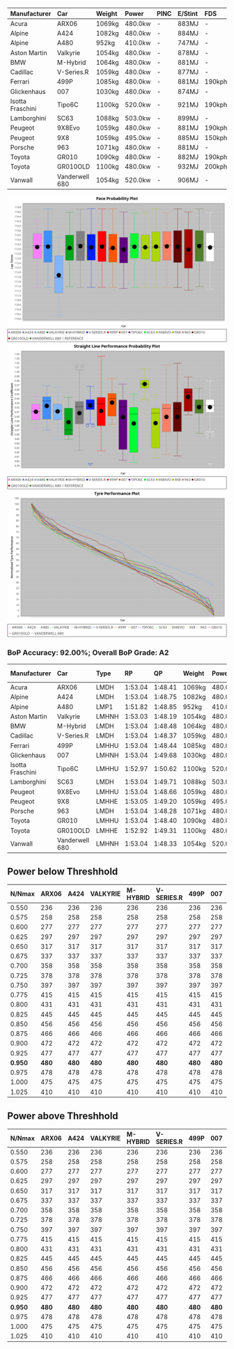 | Manufacturer     | Car            | Weight | Power   | PINC    | E/Stint | FDS     |
|:-|:-|:-|:-|:-|:-|:-|
| Acura            | ARX06          | 1069kg | 480.0kw |    -    | 883MJ   |    -    |
| Alpine           | A424           | 1082kg | 480.0kw |    -    | 884MJ   |    -    |
| Alpine           | A480           | 952kg  | 410.0kw |    -    | 747MJ   |    -    |
| Aston Martin     | Valkyrie       | 1054kg | 480.0kw |    -    | 878MJ   |    -    |
| BMW              | M-Hybrid       | 1064kg | 480.0kw |    -    | 881MJ   |    -    |
| Cadillac         | V-Series.R     | 1059kg | 480.0kw |    -    | 877MJ   |    -    |
| Ferrari          | 499P           | 1085kg | 480.0kw |    -    | 881MJ   | 190kph  |
| Glickenhaus      | 007            | 1030kg | 480.0kw |    -    | 874MJ   |    -    |
| Isotta Fraschini | Tipo6C         | 1100kg | 520.0kw |    -    | 921MJ   | 190kph  |
| Lamborghini      | SC63           | 1088kg | 503.0kw |    -    | 899MJ   |    -    |
| Peugeot          | 9X8Evo         | 1059kg | 480.0kw |    -    | 881MJ   | 190kph  |
| Peugeot          | 9X8            | 1059kg | 495.0kw |    -    | 885MJ   | 150kph  |
| Porsche          | 963            | 1071kg | 480.0kw |    -    | 881MJ   |    -    |
| Toyota           | GR010          | 1090kg | 480.0kw |    -    | 882MJ   | 190kph  |
| Toyota           | GR010OLD       | 1100kg | 480.0kw |    -    | 932MJ   | 200kph  |
| Vanwall          | Vanderwell 680 | 1054kg | 520.0kw |    -    | 906MJ   |    -    |

![PACECHART](./IMG/AUTO.png)
![STRAIGHTLINEPERFORMANCECHART](./IMG/AUTO_sp.png)
![TYREPERFORMANCECHART](./IMG/AUTO_tw.png)

### BoP Accuracy: 92.00%; Overall BoP Grade: A2
| Manufacturer     | Car            | Type  | RP      | QP      | Weight | Power¹  | Threshhold | PINC    | Power²   | E/Stint | AVG Vmax  | FDS     | RDLC | L/Stint | BOP-Grade | Model Accuracy | Model Points | Match%  | SimDiff |
|:-|:-|:-|:-|:-|:-|:-|:-|:-|:-|:-|:-|:-|:-|:-|:-|:-|:-|:-|:-|
| Acura            | ARX06          | LMDH  | 1:53.04 | 1:48.41 | 1069kg | 480.0kw | 0.0kph     |    -    | 480.00kw |  883MJ  | 273.45kph |    -    | 1.00 | 33      | +B1       | 100.00%        | 996          | 89.77%  | #       |
| Alpine           | A424           | LMDH  | 1:53.04 | 1:48.75 | 1082kg | 480.0kw | 0.0kph     |    -    | 480.00kw |  884MJ  | 276.08kph |    -    | 0.98 | 33      | +A2       | 97.47%         | 1810         | 91.77%  | #       |
| Alpine           | A480           | LMP1  | 1:51.82 | 1:48.85 |  952kg | 410.0kw | 0.0kph     |    -    | 410.00kw |  747MJ  | 273.16kph |    -    | 0.98 | 31      | -E2       | 92.36%         | 1643         | 50.09%  | #       |
| Aston Martin     | Valkyrie       | LMHNH | 1:53.03 | 1:48.19 | 1054kg | 480.0kw | 0.0kph     |    -    | 480.00kw |  878MJ  | 270.62kph |    -    | 1.02 | 33      | +B1       | 100.00%        | 466          | 85.83%  | #       |
| BMW              | M-Hybrid       | LMDH  | 1:53.04 | 1:48.48 | 1064kg | 480.0kw | 0.0kph     |    -    | 480.00kw |  881MJ  | 273.87kph |    -    | 1.01 | 33      | ~A1       | 100.00%        | 3339         | 100.00% | #       |
| Cadillac         | V-Series.R     | LMDH  | 1:53.04 | 1:48.37 | 1059kg | 480.0kw | 0.0kph     |    -    | 480.00kw |  877MJ  | 274.89kph |    -    | 1.01 | 33      | +A2       | 99.00%         | 6039         | 92.24%  | #       |
| Ferrari          | 499P           | LMHHU | 1:53.04 | 1:48.44 | 1085kg | 480.0kw | 0.0kph     |    -    | 480.00kw |  881MJ  | 273.14kph | 190kph  | 1.02 | 33      | ~A1       | 99.56%         | 7418         | 100.00% | #       |
| Glickenhaus      | 007            | LMHNH | 1:53.04 | 1:49.68 | 1030kg | 480.0kw | 0.0kph     |    -    | 480.00kw |  874MJ  | 278.36kph |    -    | 0.97 | 33      | ~A1       | 93.90%         | 2170         | 95.94%  | #       |
| Isotta Fraschini | Tipo6C         | LMHHU | 1:52.97 | 1:50.62 | 1100kg | 520.0kw | 0.0kph     |    -    | 520.00kw |  921MJ  | 274.16kph | 190kph  | 1.02 | 33      | +C1       | 97.73%         | 129          | 77.36%  | #       |
| Lamborghini      | SC63           | LMDH  | 1:53.04 | 1:49.71 | 1088kg | 503.0kw | 0.0kph     |    -    | 503.00kw |  899MJ  | 270.91kph |    -    | 1.02 | 33      | ~A1       | 100.00%        | 784          | 98.74%  | #       |
| Peugeot          | 9X8Evo         | LMHHU | 1:53.04 | 1:48.66 | 1059kg | 480.0kw | 0.0kph     |    -    | 480.00kw |  881MJ  | 283.86kph | 190kph  | 0.99 | 33      | ~A1       | 100.00%        | 1889         | 98.62%  | #       |
| Peugeot          | 9X8            | LMHHE | 1:53.05 | 1:49.20 | 1059kg | 495.0kw | 0.0kph     |    -    | 495.00kw |  885MJ  | 271.56kph | 150kph  | 1.02 | 33      | ~A1       | 99.16%         | 4816         | 100.00% | #       |
| Porsche          | 963            | LMDH  | 1:53.04 | 1:48.28 | 1071kg | 480.0kw | 0.0kph     |    -    | 480.00kw |  881MJ  | 271.65kph |    -    | 1.00 | 33      | ~A1       | 100.00%        | 14574        | 100.00% | #       |
| Toyota           | GR010          | LMHHU | 1:53.04 | 1:48.40 | 1090kg | 480.0kw | 0.0kph     |    -    | 480.00kw |  882MJ  | 270.77kph | 190kph  | 1.01 | 33      | +A2       | 97.78%         | 5323         | 94.50%  | #       |
| Toyota           | GR010OLD       | LMHHE | 1:52.92 | 1:49.31 | 1100kg | 480.0kw | 0.0kph     |    -    | 480.00kw |  932MJ  | 276.95kph | 200kph  | 0.99 | 33      | ~A1       | 94.52%         | 690          | 97.20%  | #       |
| Vanwall          | Vanderwell 680 | LMHNH | 1:53.04 | 1:48.33 | 1054kg | 520.0kw | 0.0kph     |    -    | 520.00kw |  906MJ  | 279.66kph |    -    | 0.99 | 33      | ~A1       | 95.37%         | 639          | 100.00% | #       |

## Power below Threshhold
| N/Nmax    | ARX06   | A424    | VALKYRIE | M-HYBRID | V-SERIES.R | 499P    | 007     | TIPO6C  | SC63    | 9X8EVO  | 9X8     | 963     | GR010   | GR010OLD | VANDERWELL 680 | ​     | RPM      | A480    |
|:-|:-|:-|:-|:-|:-|:-|:-|:-|:-|:-|:-|:-|:-|:-|:-|:-|:-|:-|
|  0.550    |  236    |  236    |  236     |  236     |  236       |  236    |  236    |  256    |  248    |  236    |  244    |  236    |  236    |  236     |  256           |  ​    |   --     |   -     |
|  0.575    |  258    |  258    |  258     |  258     |  258       |  258    |  258    |  279    |  271    |  258    |  266    |  258    |  258    |  258     |  279           |  ​    |   --     |   -     |
|  0.600    |  277    |  277    |  277     |  277     |  277       |  277    |  277    |  300    |  291    |  277    |  286    |  277    |  277    |  277     |  300           |  ​    |   --     |   -     |
|  0.625    |  297    |  297    |  297     |  297     |  297       |  297    |  297    |  322    |  311    |  297    |  306    |  297    |  297    |  297     |  322           |  ​    |   --     |   -     |
|  0.650    |  317    |  317    |  317     |  317     |  317       |  317    |  317    |  343    |  332    |  317    |  327    |  317    |  317    |  317     |  343           |  ​    |   --     |   -     |
|  0.675    |  337    |  337    |  337     |  337     |  337       |  337    |  337    |  365    |  353    |  337    |  348    |  337    |  337    |  337     |  365           |  ​    |   --     |   -     |
|  0.700    |  358    |  358    |  358     |  358     |  358       |  358    |  358    |  387    |  374    |  358    |  369    |  358    |  358    |  358     |  387           |  ​    |   --     |   -     |
|  0.725    |  378    |  378    |  378     |  378     |  378       |  378    |  378    |  409    |  395    |  378    |  389    |  378    |  378    |  378     |  409           |  ​    |   --     |   -     |
|  0.750    |  397    |  397    |  397     |  397     |  397       |  397    |  397    |  430    |  416    |  397    |  409    |  397    |  397    |  397     |  430           |  ​    |   --     |   -     |
|  0.775    |  415    |  415    |  415     |  415     |  415       |  415    |  415    |  449    |  435    |  415    |  428    |  415    |  415    |  415     |  449           |  ​    |  5000    |  241    |
|  0.800    |  431    |  431    |  431     |  431     |  431       |  431    |  431    |  467    |  452    |  431    |  445    |  431    |  431    |  431     |  467           |  ​    |  5500    |  284    |
|  0.825    |  445    |  445    |  445     |  445     |  445       |  445    |  445    |  482    |  467    |  445    |  459    |  445    |  445    |  445     |  482           |  ​    |  6000    |  318    |
|  0.850    |  456    |  456    |  456     |  456     |  456       |  456    |  456    |  494    |  478    |  456    |  470    |  456    |  456    |  456     |  494           |  ​    |  6500    |  359    |
|  0.875    |  466    |  466    |  466     |  466     |  466       |  466    |  466    |  505    |  488    |  466    |  480    |  466    |  466    |  466     |  505           |  ​    |  7000    |  401    |
|  0.900    |  472    |  472    |  472     |  472     |  472       |  472    |  472    |  512    |  495    |  472    |  487    |  472    |  472    |  472     |  512           |  ​    |  7500    |  411    |
|  0.925    |  477    |  477    |  477     |  477     |  477       |  477    |  477    |  517    |  500    |  477    |  492    |  477    |  477    |  477     |  517           |  ​    |  8000    |  407    |
| **0.950** | **480** | **480** | **480**  | **480**  | **480**    | **480** | **480** | **520** | **503** | **480** | **495** | **480** | **480** | **480**  | **520**        | **​** | **8500** | **410** |
|  0.975    |  478    |  478    |  478     |  478     |  478       |  478    |  478    |  518    |  501    |  478    |  493    |  478    |  478    |  478     |  518           |  ​    |  9000    |  205    |
|  1.000    |  475    |  475    |  475     |  475     |  475       |  475    |  475    |  514    |  498    |  475    |  490    |  475    |  475    |  475     |  514           |  ​    |   --     |   -     |
|  1.025    |  410    |  410    |  410     |  410     |  410       |  410    |  410    |  444    |  430    |  410    |  423    |  410    |  410    |  410     |  444           |  ​    |   --     |   -     |

## Power above Threshhold
| N/Nmax    | ARX06   | A424    | VALKYRIE | M-HYBRID | V-SERIES.R | 499P    | 007     | TIPO6C  | SC63    | 9X8EVO  | 9X8     | 963     | GR010   | GR010OLD | VANDERWELL 680 | ​     | RPM      | A480    |
|:-|:-|:-|:-|:-|:-|:-|:-|:-|:-|:-|:-|:-|:-|:-|:-|:-|:-|:-|
|  0.550    |  236    |  236    |  236     |  236     |  236       |  236    |  236    |  256    |  248    |  236    |  244    |  236    |  236    |  236     |  256           |  ​    |   --     |   -     |
|  0.575    |  258    |  258    |  258     |  258     |  258       |  258    |  258    |  279    |  271    |  258    |  266    |  258    |  258    |  258     |  279           |  ​    |   --     |   -     |
|  0.600    |  277    |  277    |  277     |  277     |  277       |  277    |  277    |  300    |  291    |  277    |  286    |  277    |  277    |  277     |  300           |  ​    |   --     |   -     |
|  0.625    |  297    |  297    |  297     |  297     |  297       |  297    |  297    |  322    |  311    |  297    |  306    |  297    |  297    |  297     |  322           |  ​    |   --     |   -     |
|  0.650    |  317    |  317    |  317     |  317     |  317       |  317    |  317    |  343    |  332    |  317    |  327    |  317    |  317    |  317     |  343           |  ​    |   --     |   -     |
|  0.675    |  337    |  337    |  337     |  337     |  337       |  337    |  337    |  365    |  353    |  337    |  348    |  337    |  337    |  337     |  365           |  ​    |   --     |   -     |
|  0.700    |  358    |  358    |  358     |  358     |  358       |  358    |  358    |  387    |  374    |  358    |  369    |  358    |  358    |  358     |  387           |  ​    |   --     |   -     |
|  0.725    |  378    |  378    |  378     |  378     |  378       |  378    |  378    |  409    |  395    |  378    |  389    |  378    |  378    |  378     |  409           |  ​    |   --     |   -     |
|  0.750    |  397    |  397    |  397     |  397     |  397       |  397    |  397    |  430    |  416    |  397    |  409    |  397    |  397    |  397     |  430           |  ​    |   --     |   -     |
|  0.775    |  415    |  415    |  415     |  415     |  415       |  415    |  415    |  449    |  435    |  415    |  428    |  415    |  415    |  415     |  449           |  ​    |  5000    |  241    |
|  0.800    |  431    |  431    |  431     |  431     |  431       |  431    |  431    |  467    |  452    |  431    |  445    |  431    |  431    |  431     |  467           |  ​    |  5500    |  284    |
|  0.825    |  445    |  445    |  445     |  445     |  445       |  445    |  445    |  482    |  467    |  445    |  459    |  445    |  445    |  445     |  482           |  ​    |  6000    |  318    |
|  0.850    |  456    |  456    |  456     |  456     |  456       |  456    |  456    |  494    |  478    |  456    |  470    |  456    |  456    |  456     |  494           |  ​    |  6500    |  359    |
|  0.875    |  466    |  466    |  466     |  466     |  466       |  466    |  466    |  505    |  488    |  466    |  480    |  466    |  466    |  466     |  505           |  ​    |  7000    |  401    |
|  0.900    |  472    |  472    |  472     |  472     |  472       |  472    |  472    |  512    |  495    |  472    |  487    |  472    |  472    |  472     |  512           |  ​    |  7500    |  411    |
|  0.925    |  477    |  477    |  477     |  477     |  477       |  477    |  477    |  517    |  500    |  477    |  492    |  477    |  477    |  477     |  517           |  ​    |  8000    |  407    |
| **0.950** | **480** | **480** | **480**  | **480**  | **480**    | **480** | **480** | **520** | **503** | **480** | **495** | **480** | **480** | **480**  | **520**        | **​** | **8500** | **410** |
|  0.975    |  478    |  478    |  478     |  478     |  478       |  478    |  478    |  518    |  501    |  478    |  493    |  478    |  478    |  478     |  518           |  ​    |  9000    |  205    |
|  1.000    |  475    |  475    |  475     |  475     |  475       |  475    |  475    |  514    |  498    |  475    |  490    |  475    |  475    |  475     |  514           |  ​    |   --     |   -     |
|  1.025    |  410    |  410    |  410     |  410     |  410       |  410    |  410    |  444    |  430    |  410    |  423    |  410    |  410    |  410     |  444           |  ​    |   --     |   -     |
